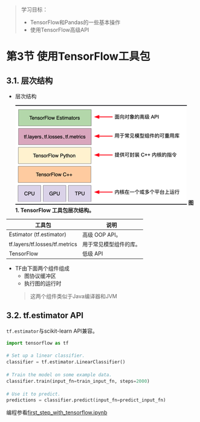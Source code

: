 > 学习目标：
>
> - TensorFlow和Pandas的一些基本操作
> - 使用TensorFlow高级API

# 第3节 使用TensorFlow工具包

## 3.1. 层次结构
- 层次结构

  ![image-20181109153904778](assets/image-20181109153904778.png)
  **图 1. TensorFlow 工具包层次结构。**

| 工具包                         | 说明                   |
| ------------------------------ | ---------------------- |
| Estimator (tf.estimator)       | 高级 OOP API。         |
| tf.layers/tf.losses/tf.metrics | 用于常见模型组件的库。 |
| TensorFlow                     | 低级 API               |


- TF由下面两个组件组成
  - 图协议缓冲区
  - 执行图的运行时
  > 这两个组件类似于Java编译器和JVM



## 3.2. tf.estimator API

```tf.estimator```与scikit-learn API兼容。

```python
import tensorflow as tf

# Set up a linear classifier.
classifier = tf.estimator.LinearClassifier()

# Train the model on some example data.
classifier.train(input_fn=train_input_fn, steps=2000)

# Use it to predict.
predictions = classifier.predict(input_fn=predict_input_fn)
```





编程参看[first_step_with_tensorflow.ipynb](../code/first_step_with_tensorflow.ipynb)

